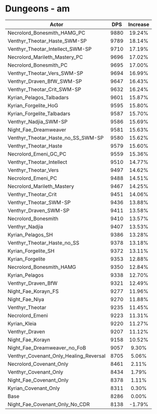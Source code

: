 # Dungeons - am
| Actor | DPS | Increase |
|---|:---:|:---:|
|Necrolord_Bonesmith_HAMG_PC|9880|19.24%|
|Venthyr_Theotar_Haste_SWM-SP|9789|18.14%|
|Venthyr_Theotar_Intellect_SWM-SP|9710|17.19%|
|Necrolord_Marileth_Mastery_PC|9696|17.02%|
|Necrolord_Bonesmith_PC|9695|17.00%|
|Venthyr_Theotar_Vers_SWM-SP|9694|16.99%|
|Venthyr_Draven_BfW_SWM-SP|9647|16.43%|
|Venthyr_Theotar_Crit_SWM-SP|9632|16.24%|
|Kyrian_Pelagos_Talbadars|9601|15.87%|
|Kyrian_Forgelite_HoG|9595|15.80%|
|Kyrian_Forgelite_Talbadars|9587|15.70%|
|Venthyr_Nadjia_SWM-SP|9586|15.69%|
|Night_Fae_Dreamweaver|9581|15.63%|
|Venthyr_Theotar_Haste_no_SS_SWM-SP|9580|15.62%|
|Venthyr_Theotar_Haste|9579|15.60%|
|Necrolord_Emeni_GC_PC|9559|15.36%|
|Venthyr_Theotar_Intellect|9510|14.77%|
|Venthyr_Theotar_Vers|9497|14.62%|
|Necrolord_Emeni_PC|9488|14.51%|
|Necrolord_Marileth_Mastery|9467|14.25%|
|Venthyr_Theotar_Crit|9451|14.06%|
|Venthyr_Theotar_SWM-SP|9436|13.88%|
|Venthyr_Draven_SWM-SP|9411|13.58%|
|Necrolord_Bonesmith|9410|13.57%|
|Venthyr_Nadjia|9407|13.53%|
|Kyrian_Pelagos_SH|9386|13.28%|
|Venthyr_Theotar_Haste_no_SS|9378|13.18%|
|Kyrian_Forgelite_SH|9372|13.11%|
|Kyrian_Forgelite|9353|12.88%|
|Necrolord_Bonesmith_HAMG|9350|12.84%|
|Kyrian_Pelagos|9338|12.70%|
|Venthyr_Draven_BfW|9321|12.49%|
|Night_Fae_Korayn_FS|9277|11.96%|
|Night_Fae_Niya|9270|11.88%|
|Venthyr_Theotar|9235|11.45%|
|Necrolord_Emeni|9223|11.31%|
|Kyrian_Kleia|9220|11.27%|
|Venthyr_Draven|9207|11.12%|
|Night_Fae_Korayn|9158|10.52%|
|Night_Fae_Dreamweaver_no_FoB|9057|9.30%|
|Venthyr_Covenant_Only_Healing_Reversal|8705|5.06%|
|Necrolord_Covenant_Only|8461|2.11%|
|Venthyr_Covenant_Only|8434|1.79%|
|Night_Fae_Covenant_Only|8378|1.11%|
|Kyrian_Covenant_Only|8311|0.30%|
|Base|8286|0.00%|
|Night_Fae_Covenant_Only_No_CDR|8138|-1.79%|
